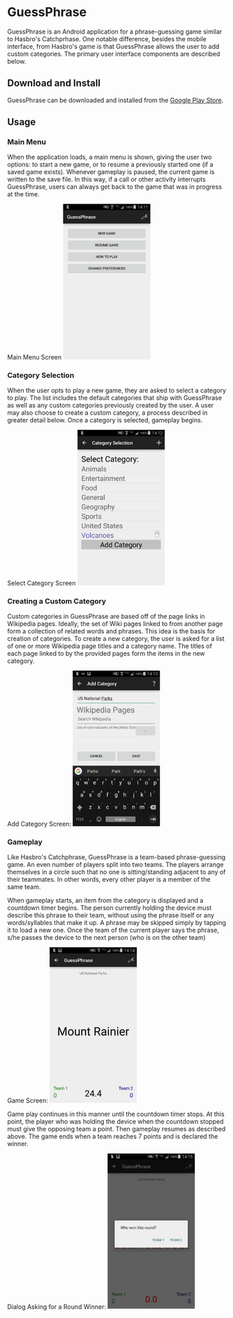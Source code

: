 # GuessPhrase
GuessPhrase is an Android application for a phrase-guessing game similar to Hasbro's Catchprhase.
One notable difference, besides the mobile interface, from Hasbro's game is that
GuessPhrase allows the user to add custom categories.
The primary user interface components are described below.

## Download and Install

GuessPhrase can be downloaded and installed from the [Google Play Store](https://play.google.com/store/apps/details?id=com.hotmail.nukorausa.guessphrase).

## Usage

### Main Menu
When the application loads, a main menu is shown, giving the user two options:
to start a new game, or to resume a previously started one (if a saved game exists).
Whenever gameplay is paused, the current game is written to the save file.
In this way, if a call or other activity interrupts GuessPhrase,
users can always get back to the game that was in progress at the time.

Main Menu Screen
<img src="https://github.com/tjasz/GuessPhrase/blob/master/pic/screenshot_main_menu.png?raw=true" alt="Main Menu Screen" style="width: 200px;">

### Category Selection
When the user opts to play a new game, they are asked to select a category to play.
The list includes the default categories that ship with GuessPhrase
as well as any custom categories previously created by the user.
A user may also choose to create a custom category,
a process described in greater detail below.
Once a category is selected, gameplay begins.

Select Category Screen
<img src="https://github.com/tjasz/GuessPhrase/blob/master/pic/screenshot_select_category.png?raw=true" alt="Select Category Screen" style="width: 200px;">

### Creating a Custom Category
Custom categories in GuessPhrase are based off of the page links in Wikipedia pages.
Ideally, the set of Wiki pages linked to from another page form a collection of related words and phrases.
This idea is the basis for creation of categories.
To create a new category, the user is asked for a list of one or more Wikipedia page titles
and a category name.
The titles of each page linked to by the provided pages form the items in the new category.

Add Category Screen:
<img src="https://github.com/tjasz/GuessPhrase/blob/master/pic/screenshot_add_category.png?raw=true" alt="Add Category Screen" style="width: 200px;">

### Gameplay
Like Hasbro's Catchphrase, GuessPhrase is a team-based phrase-guessing game.
An even number of players split into two teams.
The players arrange themselves in a circle such that no one is sitting/standing adjacent to any of their teammates.
In other words, every other player is a member of the same team.

When gameplay starts, an item from the category is displayed and a countdown timer begins.
The person currently holding the device must describe this phrase to their team,
without using the phrase itself or any words/syllables that make it up.
A phrase may be skipped simply by tapping it to load a new one.
Once the team of the current player says the phrase, s/he passes the device to the next person
(who is on the other team)

Game Screen:
<img src="https://github.com/tjasz/GuessPhrase/blob/master/pic/screenshot_gameplay.png?raw=true" alt="Game Screen" style="width: 200px;">

Game play continues in this manner until the countdown timer stops.
At this point, the player who was holding the device when the countdown stopped must give the opposing team a point.
Then gameplay resumes as described above.
The game ends when a team reaches 7 points and is declared the winner.

Dialog Asking for a Round Winner:
<img src="https://github.com/tjasz/GuessPhrase/blob/master/pic/screenshot_get_winner.png?raw=true" alt="Dialog Asking for a Round Winner" style="width: 200px;">
